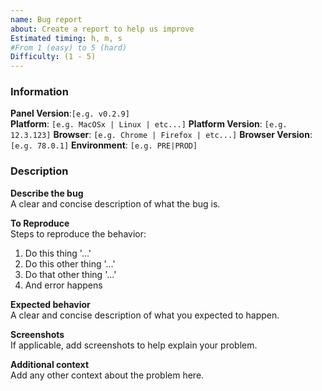 ```yaml
---
name: Bug report
about: Create a report to help us improve
Estimated timing: h, m, s
#From 1 (easy) to 5 (hard)
Difficulty: (1 - 5)
---
```


### Information
**Panel Version**:`[e.g. v0.2.9]`  
**Platform**: `[e.g. MacOSx | Linux | etc...]`
**Platform Version**: `[e.g. 12.3.123]`
**Browser**: `[e.g. Chrome | Firefox | etc...]`
**Browser Version**: `[e.g. 78.0.1]`
**Environment**: `[e.g. PRE|PROD]` 

### Description
**Describe the bug**  
A clear and concise description of what the bug is.

**To Reproduce**  
Steps to reproduce the behavior:
1. Do this thing '...'
2. Do this other thing '...'
3. Do that other thing '...'
4. And error happens


**Expected behavior**  
A clear and concise description of what you expected to happen.

**Screenshots**  
If applicable, add screenshots to help explain your problem.

**Additional context**  
Add any other context about the problem here.
